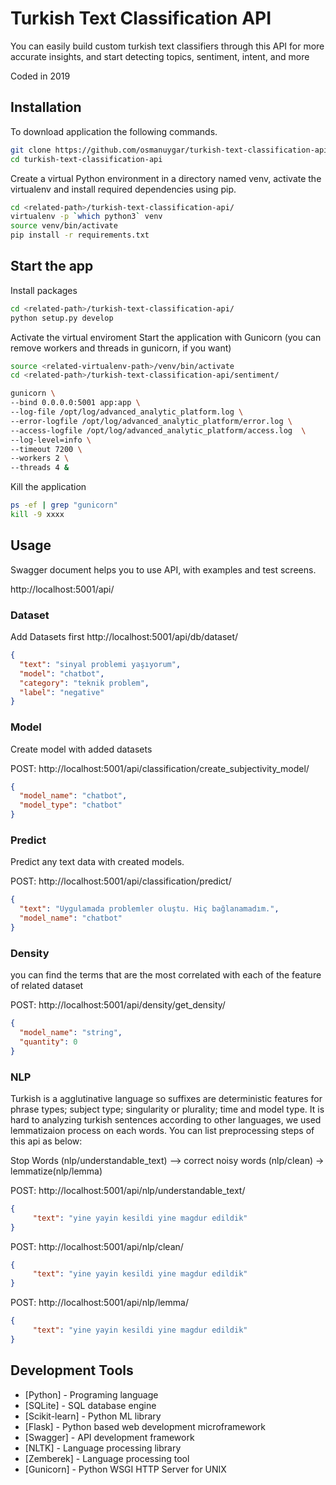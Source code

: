 # Turkish Text Classification API

You can easily build custom turkish text classifiers through this API for more accurate insights, and start detecting topics, sentiment, intent, and more

Coded in 2019

## Installation

To download application the following commands.

```sh
git clone https://github.com/osmanuygar/turkish-text-classification-api.git
cd turkish-text-classification-api
```

Create a virtual Python environment in a directory named venv, activate the virtualenv and install required dependencies using pip.

```sh
cd <related-path>/turkish-text-classification-api/
virtualenv -p `which python3` venv
source venv/bin/activate
pip install -r requirements.txt
```

## Start the app

Install packages
```sh
cd <related-path>/turkish-text-classification-api/
python setup.py develop
```

Activate the virtual enviroment
Start the application with Gunicorn (you can remove workers and threads in gunicorn, if you want)
```sh
source <related-virtualenv-path>/venv/bin/activate
cd <related-path>/turkish-text-classification-api/sentiment/

gunicorn \
--bind 0.0.0.0:5001 app:app \
--log-file /opt/log/advanced_analytic_platform.log \
--error-logfile /opt/log/advanced_analytic_platform/error.log \
--access-logfile /opt/log/advanced_analytic_platform/access.log  \
--log-level=info \
--timeout 7200 \
--workers 2 \
--threads 4 &
```

Kill the application 
```sh
ps -ef | grep "gunicorn"
kill -9 xxxx
```

## Usage

Swagger document helps you to use API, with examples and test screens.

http://localhost:5001/api/

### Dataset

Add Datasets first
http://<span></span>localhost:5001/api/db/dataset/
```json
{
  "text": "sinyal problemi yaşıyorum",
  "model": "chatbot",
  "category": "teknik problem",
  "label": "negative"
}
```

### Model
Create model with added datasets

POST: http://<span></span>localhost:5001/api/classification/create_subjectivity_model/
```json
{
  "model_name": "chatbot",
  "model_type": "chatbot"
}
```

### Predict
Predict any text data with created models.

POST: http://<span></span>localhost:5001/api/classification/predict/
```json
{
  "text": "Uygulamada problemler oluştu. Hiç bağlanamadım.",
  "model_name": "chatbot"
}
```

### Density
you can find the terms that are the most correlated with each of the feature of related dataset

POST: http://<span></span>localhost:5001/api/density/get_density/
```json
{
  "model_name": "string",
  "quantity": 0
}
```
### NLP
Turkish is a agglutinative language so suffixes are deterministic features for phrase types; subject type; singularity or plurality; time and model type. It is hard to analyzing turkish sentences according to other languages, we used lemmatizaion process on each words. You can list preprocessing steps of this api as below:

Stop Words (nlp/understandable_text) --> correct noisy words (nlp/clean) -> lemmatize(nlp/lemma) 



POST: http://<span></span>localhost:5001/api/nlp/understandable_text/
```json
{
     "text": "yine yayin kesildi yine magdur edildik"
}
```

POST: http://<span></span>localhost:5001/api/nlp/clean/
```json
{
     "text": "yine yayin kesildi yine magdur edildik"
}
```

POST: http://<span></span>localhost:5001/api/nlp/lemma/
```json
{
     "text": "yine yayin kesildi yine magdur edildik"
}
```


## Development Tools
* [Python] - Programing language
* [SQLite] - SQL database engine
* [Scikit-learn] - Python ML library
* [Flask] - Python based web development microframework
* [Swagger] - API development framework
* [NLTK] - Language processing library
* [Zemberek] - Language processing tool
* [Gunicorn] - Python WSGI HTTP Server for UNIX

